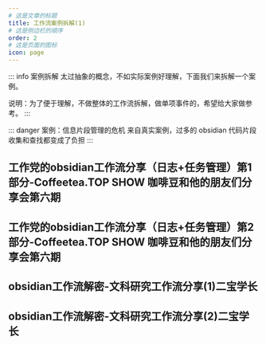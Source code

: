 ```yaml
---
# 这是文章的标题
title: 工作流案例拆解(1)
# 这是侧边栏的顺序
order: 2
# 这是页面的图标
icon: page
---
```

::: info 案例拆解
太过抽象的概念，不如实际案例好理解，下面我们来拆解一个案例。

说明：为了便于理解，不做整体的工作流拆解，做单项事件的，希望给大家做参考。
:::

::: danger 案例：信息片段管理的危机
来自真实案例，过多的 obsidian 代码片段收集和查找都变成了负担
:::

## 工作党的obsidian工作流分享（日志+任务管理）第1部分-Coffeetea.TOP SHOW 咖啡豆和他的朋友们分享会第六期
<BiliBili bvid="BV1Pz4y1a7JY" />

## 工作党的obsidian工作流分享（日志+任务管理）第2部分-Coffeetea.TOP SHOW 咖啡豆和他的朋友们分享会第六期

<BiliBili bvid="BV1nk4y1j79w" />

## obsidian工作流解密-文科研究工作流分享(1)二宝学长


<BiliBili bvid="BV1Go4y1h75x" />


## obsidian工作流解密-文科研究工作流分享(2)二宝学长

<BiliBili bvid="BV1gX4y167d1" />




